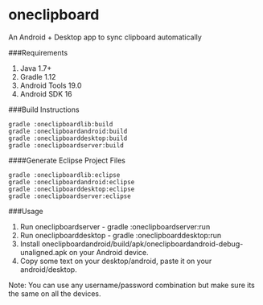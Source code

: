 oneclipboard
============

An Android + Desktop app to sync clipboard automatically

###Requirements
1. Java 1.7+
2. Gradle 1.12
3. Android Tools 19.0
4. Android SDK 16

###Build Instructions
```shell
gradle :oneclipboardlib:build
gradle :oneclipboardandroid:build
gradle :oneclipboarddesktop:build
gradle :oneclipboardserver:build
```

####Generate Eclipse Project Files
```shell
gradle :oneclipboardlib:eclipse
gradle :oneclipboardandroid:eclipse
gradle :oneclipboarddesktop:eclipse
gradle :oneclipboardserver:eclipse
```

###Usage
1. Run oneclipboardserver - gradle :oneclipboardserver:run
2. Run oneclipboarddesktop - gradle :oneclipboarddesktop:run
3. Install oneclipboardandroid/build/apk/oneclipboardandroid-debug-unaligned.apk on your Android device.
4. Copy some text on your desktop/android, paste it on your android/desktop.

Note: You can use any username/password combination but make sure its the same on all the devices.
